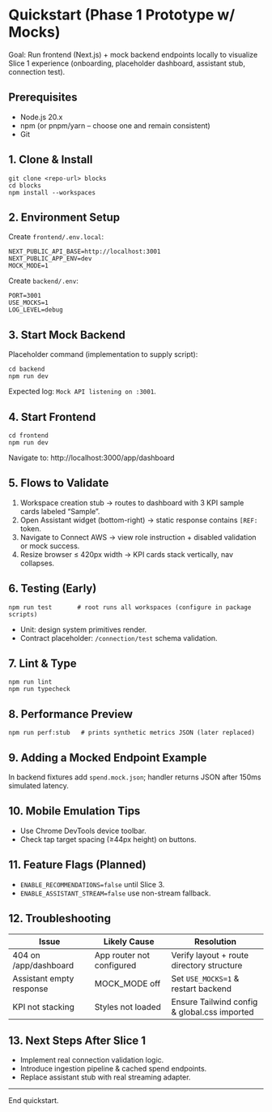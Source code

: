# Quickstart (Phase 1 Prototype w/ Mocks)

Goal: Run frontend (Next.js) + mock backend endpoints locally to visualize Slice 1 experience (onboarding, placeholder dashboard, assistant stub, connection test).

## Prerequisites
- Node.js 20.x
- npm (or pnpm/yarn – choose one and remain consistent)
- Git

## 1. Clone & Install
```
git clone <repo-url> blocks
cd blocks
npm install --workspaces
```

## 2. Environment Setup
Create `frontend/.env.local`:
```
NEXT_PUBLIC_API_BASE=http://localhost:3001
NEXT_PUBLIC_APP_ENV=dev
MOCK_MODE=1
```
Create `backend/.env`:
```
PORT=3001
USE_MOCKS=1
LOG_LEVEL=debug
```

## 3. Start Mock Backend
Placeholder command (implementation to supply script):
```
cd backend
npm run dev
```
Expected log: `Mock API listening on :3001`.

## 4. Start Frontend
```
cd frontend
npm run dev
```
Navigate to: http://localhost:3000/app/dashboard

## 5. Flows to Validate
1. Workspace creation stub → routes to dashboard with 3 KPI sample cards labeled “Sample”.
2. Open Assistant widget (bottom-right) → static response contains `[REF:` token.
3. Navigate to Connect AWS → view role instruction + disabled validation or mock success.
4. Resize browser ≤ 420px width → KPI cards stack vertically, nav collapses.

## 6. Testing (Early)
```
npm run test       # root runs all workspaces (configure in package scripts)
```
- Unit: design system primitives render.
- Contract placeholder: `/connection/test` schema validation.

## 7. Lint & Type
```
npm run lint
npm run typecheck
```

## 8. Performance Preview
```
npm run perf:stub   # prints synthetic metrics JSON (later replaced)
```

## 9. Adding a Mocked Endpoint Example
In backend fixtures add `spend.mock.json`; handler returns JSON after 150ms simulated latency.

## 10. Mobile Emulation Tips
- Use Chrome DevTools device toolbar.
- Check tap target spacing (≥44px height) on buttons.

## 11. Feature Flags (Planned)
- `ENABLE_RECOMMENDATIONS=false` until Slice 3.
- `ENABLE_ASSISTANT_STREAM=false` use non-stream fallback.

## 12. Troubleshooting
| Issue | Likely Cause | Resolution |
|-------|--------------|------------|
| 404 on /app/dashboard | App router not configured | Verify layout + route directory structure |
| Assistant empty response | MOCK_MODE off | Set `USE_MOCKS=1` & restart backend |
| KPI not stacking | Styles not loaded | Ensure Tailwind config & global.css imported |

## 13. Next Steps After Slice 1
- Implement real connection validation logic.
- Introduce ingestion pipeline & cached spend endpoints.
- Replace assistant stub with real streaming adapter.

---
End quickstart.
